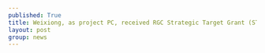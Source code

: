 ```yaml
---
published: True
title: Weixiong, as project PC, received RGC Strategic Target Grant (STG) funding (five years and $37 million) to develop AI, genomic and biomedical technologies for developing genetic and neuroimaging markers and integrative approaches for objective diagnosis and personalized therapy of major psychiatric disorders, including depression, schizophrenia, and bipolar disorder.
layout: post
group: news
---
```

